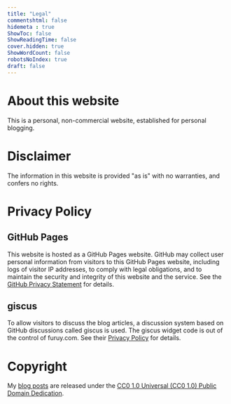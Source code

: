```yaml
---
title: "Legal"
commentshtml: false
hidemeta : true
ShowToc: false
ShowReadingTime: false
cover.hidden: true
ShowWordCount: false
robotsNoIndex: true
draft: false
---
```


# About this website
This is a personal, non-commercial website, established for personal blogging.

# Disclaimer
The information in this website is provided "as is" with no warranties, and confers no rights. 

# Privacy Policy
## GitHub Pages
This website is hosted as a GitHub Pages website. GitHub may collect user personal information from visitors to this GitHub Pages website, including logs of visitor IP addresses, to comply with legal obligations, and to maintain the security and integrity of this website and the service. See the [GitHub Privacy Statement](https://help.github.com/en/github/site-policy/github-privacy-statement) for details.
## giscus
To allow visitors to discuss the blog articles, a discussion system based on GitHub discussions called giscus is used. The giscus widget code is out of the control of furuy.com. See their [Privacy Policy](https://github.com/giscus/giscus/blob/main/PRIVACY-POLICY.md) for details.

# Copyright
My [blog posts](/posts) are released under the [CC0 1.0 Universal (CC0 1.0) Public Domain Dedication](https://creativecommons.org/publicdomain/zero/1.0/).
